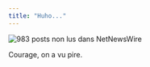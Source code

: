 ```yaml
---
title: "Huho..."
---
```


![983 posts non lus dans
NetNewsWire](http://static.cyprio.net/wtf/media/huho.png)

Courage, on a vu pire.

